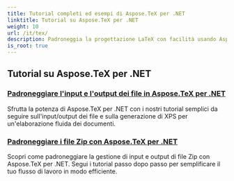 ```yaml
---
title: Tutorial completi ed esempi di Aspose.TeX per .NET
linktitle: Tutorial su Aspose.TeX per .NET
weight: 10
url: /it/tex/
description: Padroneggia la progettazione LaTeX con facilità usando Aspose.TeX per .NET. Scarica per un'integrazione perfetta ed esplora formattazione avanzata, gestione file, licenze e altro ancora.
is_root: true
---
```

## Tutorial su Aspose.TeX per .NET
### [Padroneggiare l'input e l'output dei file in Aspose.TeX per .NET](./file-input-and-output/)
Sfrutta la potenza di Aspose.TeX per .NET con i nostri tutorial semplici da seguire sull'input/output dei file e sulla generazione di XPS per un'elaborazione fluida dei documenti.
### [Padroneggiare i file Zip con Aspose.TeX per .NET](./mastering-zip-file-io/)
Scopri come padroneggiare la gestione di input e output di file Zip con Aspose.TeX per .NET. Segui i tutorial passo dopo passo per semplificare il tuo flusso di lavoro in modo efficiente.